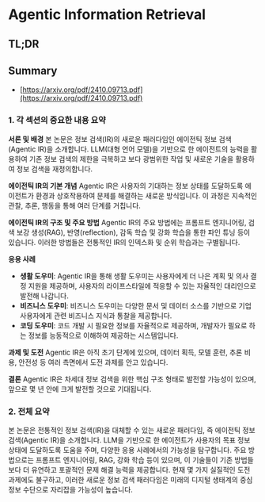 # Agentic Information Retrieval
## TL;DR
## Summary
- [https://arxiv.org/pdf/2410.09713.pdf](https://arxiv.org/pdf/2410.09713.pdf)

### 1. 각 섹션의 중요한 내용 요약

**서론 및 배경**
본 논문은 정보 검색(IR)의 새로운 패러다임인 에이전틱 정보 검색(Agentic IR)을 소개합니다. LLM(대형 언어 모델)을 기반으로 한 에이전트의 능력을 활용하여 기존 정보 검색의 제한을 극복하고 보다 광범위한 작업 및 새로운 기술을 활용하여 정보 검색을 재정의합니다.

**에이전틱 IR의 기본 개념** 
Agentic IR은 사용자의 기대하는 정보 상태를 도달하도록 에이전트가 환경과 상호작용하여 문제를 해결하는 새로운 방식입니다. 이 과정은 지속적인 관찰, 추론, 행동을 통해 여러 단계를 거칩니다.

**에이전틱 IR의 구조 및 주요 방법**
Agentic IR의 주요 방법에는 프롬프트 엔지니어링, 검색 보강 생성(RAG), 반영(reflection), 감독 학습 및 강화 학습을 통한 파인 튜닝 등이 있습니다. 이러한 방법들은 전통적인 IR의 인덱스화 및 순위 학습과는 구별됩니다.

**응용 사례**
- **생활 도우미**: Agentic IR을 통해 생활 도우미는 사용자에게 더 나은 계획 및 의사 결정 지원을 제공하며, 사용자의 라이프스타일에 적응할 수 있는 자율적인 대리인으로 발전해 나갑니다.
- **비즈니스 도우미**: 비즈니스 도우미는 다양한 문서 및 데이터 소스를 기반으로 기업 사용자에게 관련 비즈니스 지식과 통찰을 제공합니다.
- **코딩 도우미**: 코드 개발 시 필요한 정보를 자율적으로 제공하며, 개발자가 필요로 하는 정보를 능동적으로 이해하여 제공하는 시스템입니다.

**과제 및 도전**
Agentic IR은 아직 초기 단계에 있으며, 데이터 획득, 모델 훈련, 추론 비용, 안전성 등 여러 측면에서 도전 과제를 안고 있습니다.

**결론**
Agentic IR은 차세대 정보 검색을 위한 핵심 구조 형태로 발전할 가능성이 있으며, 앞으로 몇 년 안에 크게 발전할 것으로 기대됩니다.

### 2. 전체 요약
본 논문은 전통적인 정보 검색(IR)을 대체할 수 있는 새로운 패러다임, 즉 에이전틱 정보 검색(Agentic IR)을 소개합니다. LLM을 기반으로 한 에이전트가 사용자의 목표 정보 상태에 도달하도록 도움을 주며, 다양한 응용 사례에서의 가능성을 탐구합니다. 주요 방법으로는 프롬프트 엔지니어링, RAG, 강화 학습 등이 있으며, 이 기술들이 기존 방법들보다 더 유연하고 포괄적인 문제 해결 능력을 제공합니다. 현재 몇 가지 실질적인 도전 과제에도 불구하고, 이러한 새로운 정보 검색 패러다임은 미래의 디지털 생태계의 중심 정보 수단으로 자리잡을 가능성이 높습니다.